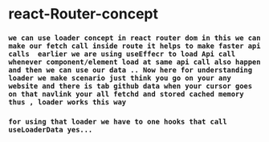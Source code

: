 # react-Router-concept 

### `we can use loader concept in react router dom in this we can make our fetch call inside route it helps to make faster api calls  earlier we are using useEffecr to load Api call whenever component/element load at same api call also happen and then we can use our data .. Now here for understanding loader we make scenario just think you go on your any website and there is tab github data when your cursor goes on that navlink your all fetchd and stored cached memory thus , loader works this way `


### `for using that loader we have to one hooks that call useLoaderData yes... `